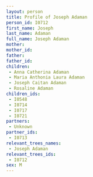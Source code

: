 ```yaml
---
layout: person
title: Profile of Joseph Adaman
person_id: I0712
first_name: Joseph
last_name: Adaman
full_name: Joseph Adaman
mother: 
mother_id: 
father: 
father_id: 
children:
 - Anna Catherina Adaman
 - Maria Anthonia Laura Adaman
 - Joseph Caitan Adaman
 - Rosaline Adaman
children_ids:
 - I0548
 - I0714
 - I0717
 - I0721
partners:
 - Unknown
partner_ids:
 - I0713
relevant_trees_names:
 - Joseph Adaman
relevant_trees_ids:
 - I0712
sex: M
---
```


